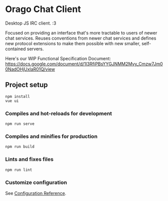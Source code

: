 # Orago Chat Client

Desktop JS IRC client. :3

Focused on providing an interface that's more tractable to users of newer chat services. Reuses conventions from newer chat services and defines new protocol extensions to make them possible with new smaller, self-contained servers.

Here's our WIP Functional Specification Document: https://docs.google.com/document/d/1l3RfiPBsYYGJNMM2Mvy_Cmzw7Jm00NadOHjUxlaR01Q/view

## Project setup

```
npm install
vue ui
```

### Compiles and hot-reloads for development

```
npm run serve
```

### Compiles and minifies for production

```
npm run build
```

### Lints and fixes files

```
npm run lint
```

### Customize configuration

See [Configuration Reference](https://cli.vuejs.org/config/).
